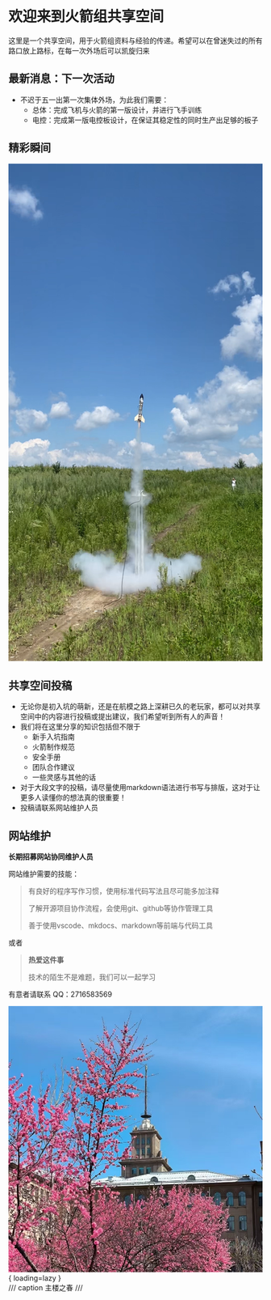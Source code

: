 # 欢迎来到火箭组共享空间

这里是一个共享空间，用于火箭组资料与经验的传递。希望可以在曾迷失过的所有路口放上路标，在每一次外场后可以凯旋归来

## 最新消息：下一次活动

- 不迟于五一出第一次集体外场，为此我们需要：
    - 总体：完成飞机与火箭的第一版设计，并进行飞手训练
    - 电控：完成第一版电控板设计，在保证其稳定性的同时生产出足够的板子

## 精彩瞬间

![火箭清晰](img/火箭清晰.png)
## 共享空间投稿

- 无论你是初入坑的萌新，还是在航模之路上深耕已久的老玩家，都可以对共享空间中的内容进行投稿或提出建议，我们希望听到所有人的声音！
- 我们将在这里分享的知识包括但不限于
    - 新手入坑指南
    - 火箭制作规范
    - 安全手册
    - 团队合作建议
    - 一些灵感与其他的话
- 对于大段文字的投稿，请尽量使用markdown语法进行书写与排版，这对于让更多人读懂你的想法真的很重要！
- 投稿请联系网站维护人员

## 网站维护

**长期招募网站协同维护人员**

网站维护需要的技能：
> 有良好的程序写作习惯，使用标准代码写法且尽可能多加注释
>
> 了解开源项目协作流程，会使用git、github等协作管理工具
> 
> 善于使用vscode、mkdocs、markdown等前端与代码工具

或者

> **热爱这件事**
>
> 技术的陌生不是难题，我们可以一起学习

有意者请联系 QQ：2716583569

![春天的主楼](img/春天的主楼.jpg){ loading=lazy }  
/// caption
主楼之春
///